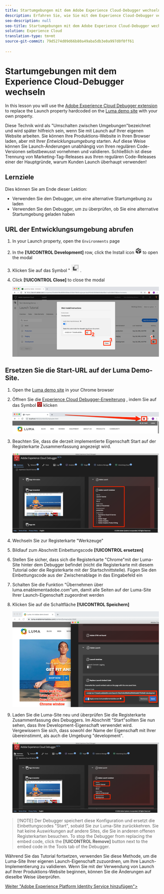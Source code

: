 ```yaml
---
title: Startumgebungen mit dem Adobe Experience Cloud-Debugger wechseln
description: Erfahren Sie, wie Sie mit dem Experience Cloud-Debugger verschiedene Start-Einbettungscodes laden können. Diese Lektion ist Teil des Tutorials zum Implementieren der Experience Cloud in Websites mit Start.
seo-description: null
seo-title: Startumgebungen mit dem Adobe Experience Cloud-Debugger wechseln
solution: Experience Cloud
translation-type: tm+mt
source-git-commit: 79d5274d09d66b80a49aba5db3e0a997d0f0ff61

---
```



# Startumgebungen mit dem Experience Cloud-Debugger wechseln

In this lesson you will use the [Adobe Experience Cloud Debugger extension](https://chrome.google.com/webstore/detail/adobe-experience-cloud-de/ocdmogmohccmeicdhlhhgepeaijenapj) to replace the Launch property hardcoded on the [Luma demo site](https://luma.enablementadobe.com/content/luma/us/en.html) with your own property.

Diese Technik wird als "Umschalten zwischen Umgebungen"bezeichnet und wird später hilfreich sein, wenn Sie mit Launch auf Ihrer eigenen Website arbeiten. Sie können Ihre Produktions-Website in Ihren Browser laden, aber mit Ihrer *Entwicklungsumgebung* starten. Auf diese Weise können Sie Launch-Änderungen unabhängig von Ihren regulären Code-Versionen selbstbewusst vornehmen und validieren.  Schließlich ist diese Trennung von Marketing-Tag-Releases aus Ihren regulären Code-Releases einer der Hauptgründe, warum Kunden Launch überhaupt verwenden!

## Lernziele

Dies können Sie am Ende dieser Lektion:

* Verwenden Sie den Debugger, um eine alternative Startumgebung zu laden
* Verwenden Sie den Debugger, um zu überprüfen, ob Sie eine alternative Startumgebung geladen haben

## URL der Entwicklungsumgebung abrufen

1. In your Launch property, open the `Environments` page

1. In the **[!UICONTROL Development]** row, click the Install icon ![Install icon](images/launch-installIcon.png) to open the modal

1. Klicken Sie auf das Symbol " ![Kopieren", um den Einbettungscode in die Zwischenablage zu kopieren](images/launch-copyIcon.png) .

1. Click **[!UICONTROL Close]** to close the modal

   ![Installationssymbol](images/launch-copyInstallCode.png)

## Ersetzen Sie die Start-URL auf der Luma Demo-Site.

1. Open the [Luma demo site](https://luma.enablementadobe.com/content/luma/us/en.html) in your Chrome browser

1. Öffnen Sie die [Experience Cloud Debugger-Erweiterung](https://chrome.google.com/webstore/detail/adobe-experience-cloud-de/ocdmogmohccmeicdhlhhgepeaijenapj) , indem Sie auf das Symbol ![Debugger](images/icon-debugger.png) klicken

   ![Klicken Sie auf das Symbol Debugger](images/switchEnvironments-openDebugger.png)

1. Beachten Sie, dass die derzeit implementierte Eigenschaft Start auf der Registerkarte Zusammenfassung angezeigt wird.

   ![Startumgebung im Debugger](images/switchEnvironments-debuggerOnWeRetail-prod.png)

1. Wechseln Sie zur Registerkarte "Werkzeuge"

1. Bildlauf zum Abschnitt Einbettungscode **[!UICONTROL ersetzen]**

1. Stellen Sie sicher, dass sich die Registerkarte "Chrome"mit der Luma-Site hinter dem Debugger befindet (nicht die Registerkarte mit diesem Tutorial oder die Registerkarte mit der Startschnittstelle).  Fügen Sie den Einbettungscode aus der Zwischenablage in das Eingabefeld ein

1. Schalten Sie die Funktion "Übernehmen über luma.enablementadobe.com"um, damit alle Seiten auf der Luma-Site Ihrer Launch-Eigenschaft zugeordnet werden

1. Klicken Sie auf die Schaltfläche **[!UICONTROL Speichern]**

   ![Startumgebung im Debugger](images/switchEnvironments-debugger-save.png)

1. Laden Sie die Luma-Site neu und überprüfen Sie die Registerkarte Zusammenfassung des Debuggers. Im Abschnitt "Start"sollten Sie nun sehen, dass Ihre Development-Eigenschaft verwendet wird. Vergewissern Sie sich, dass sowohl der Name der Eigenschaft mit Ihrer übereinstimmt, als auch die Umgebung "development".

   ![Startumgebung im Debugger](images/switchEnvironments-debuggerOnWeRetail.png)

>[!NOTE] Der Debugger speichert diese Konfiguration und ersetzt die Einbettungscodes "Start", sobald Sie zur Luma-Site zurückkehren. Sie hat keine Auswirkungen auf andere Sites, die Sie in anderen offenen Registerkarten besuchen. To stop the Debugger from replacing the embed code, click the **[!UICONTROL Remove]** button next to the embed code in the Tools tab of the Debugger.

Während Sie das Tutorial fortsetzen, verwenden Sie diese Methode, um die Luma-Site Ihrer eigenen Launch-Eigenschaft zuzuordnen, um Ihre Launch-Implementierung zu validieren. Wenn Sie mit der Verwendung von Launch auf Ihrer Produktions-Website beginnen, können Sie die Änderungen auf dieselbe Weise überprüfen.

[Weiter "Adobe Experience Platform Identity Service hinzufügen"&gt;](id-service.md)